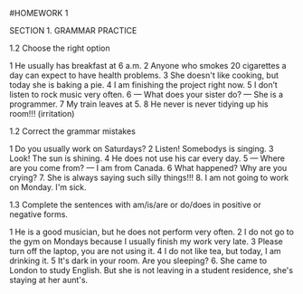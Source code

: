 #HOMEWORK 1

SECTION 1. GRAMMAR PRACTICE

1.2  Choose the right option

1 He usually has breakfast at 6 a.m.
2 Anyone who smokes 20 cigarettes a day can expect to have health problems.
3 She doesn't like cooking, but today she is baking a pie.
4 I am finishing the project right now.
5 I don’t listen to rock music very often.
6 — What does your sister do?
— She is a programmer.
7 My train leaves at 5.
8 He never is never tidying up his room!!! (irritation)


1.2 Correct the grammar mistakes 

1 Do you usually work on Saturdays?
2 Listen! Somebodys is singing.
3 Look! The sun is shining.
4 He does not use his car every day.
5 — Where are you come from?
— I am from Canada.
6 What happened? Why are you crying?
7. She is always saying such silly things!!! 
8. I am not going to work on Monday. I'm sick. 

1.3 Complete the sentences with am/is/are or do/does in positive or negative forms.

1 He is a good musician, but he does not perform very often.
2 I do not go to the gym on Mondays because I usually finish my work very late.
3 Please turn off the laptop, you are not using it.
4 I do not like tea, but today, I am drinking it.
5 It's dark in your room. Are you sleeping?
6. She came to London to study English. But she is not leaving in a student residence, she's staying at her aunt's. 
